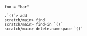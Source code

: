 ```unison
foo = "bar"
```

```ucm
.`()`> add
scratch/main> find
scratch/main> find-in `()`
scratch/main> delete.namespace `()`
```
